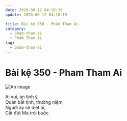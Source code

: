```yaml
---
date: 2020-06-12 04:10:19
update: 2020-06-12 04:10:19

title: Bài kệ 350 - Phẩm Tham Ái
category:
  - pham-tham-ai
  - Phẩm Tham Ái
tag:
  - pham-tham-ai
---
```


# Bài kệ 350 - Pham Tham Ai

![An image](/img/pham-tham-ai/pham-tham-ai-350.jpg)

Ai vui, an tịnh ý,<br>Quán bất tịnh, thường niệm,<br>Người ấy sẽ diệt ái,<br>Cắt đứt Ma trói buộc.<br>
